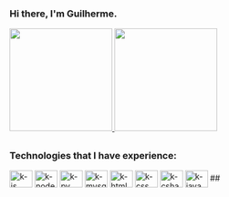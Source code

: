 ### Hi there, I'm Guilherme.

<div>
  <a href="https://github.com/kyzzk">
  <img height="180em" src="https://github-readme-stats.vercel.app/api?username=kyzzk&show_icons=true&theme=dark&include_all_commits=true&count_private=true"/>
  <img height="180em" src="https://github-readme-stats.vercel.app/api/top-langs/?username=kyzzk&layout=compact&langs_count=16&theme=dark"/>
  </a>
<div>

## 
### Technologies that I have experience:
<img align="center" alt="k-js" height="30" width="40" src="https://icongr.am/devicon/javascript-original.svg?size=120">
<img align="center" alt="k-node" height="30" width="40" src="https://icongr.am/devicon/nodejs-original.svg?size=120">
<img align="center" alt="k-py" height="30" width="40" src="https://icongr.am/devicon/python-original.svg?size=120">
<img align="center" alt="k-mysql" height="30" width="40" src="https://icongr.am/devicon/mysql-original.svg?size=120">
<img align="center" alt="k-html" height="30" width="40" src="https://icongr.am/devicon/html5-original.svg?size=128">
<img align="center" alt="k-css" height="30" width="40" src="https://icongr.am/devicon/css3-original.svg?size=128">
<img align="center" alt="k-csharp" height="30" width="40" src="https://icongr.am/devicon/csharp-original.svg?size=120">
<img align="center" alt="k-java" height="30" width="40" src="https://icongr.am/devicon/java-original.svg?size=120">
##
